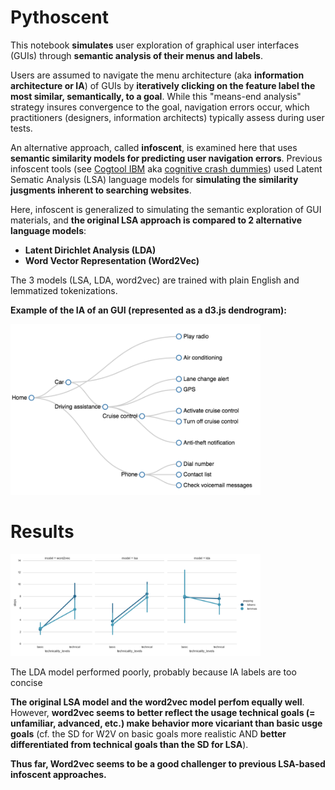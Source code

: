 # Pythoscent

This notebook **simulates** user exploration of graphical user interfaces (GUIs) through **semantic analysis of their menus and labels**. 

Users are assumed to navigate the menu architecture (aka **information architecture or IA**) of GUIs by **iteratively clicking on the feature label the most similar, semantically, to a goal**. While this "means-end analysis" strategy insures convergence to the goal, navigation errors occur, which practitioners (designers, information architects) typically assess during user tests. 

An alternative approach, called **infoscent**, is examined here that uses **semantic similarity models for predicting user navigation errors**. Previous infoscent tools (see [Cogtool IBM](http://researcher.watson.ibm.com/researcher/view_group.php?id=2238) aka [cognitive crash dummies](http://cogtool.com/publications/)) used Latent Sematic Analysis (LSA) language models for **simulating the similarity jusgments inherent to searching websites**.

Here, infoscent is generalized to simulating the semantic exploration of GUI materials, and **the original LSA approach is compared to 2 alternative language models**:
- **Latent Dirichlet Analysis (LDA)**
- **Word Vector Representation (Word2Vec)**

The 3 models (LSA, LDA, word2vec) are trained with plain English and lemmatized tokenizations.


<b> Example of the IA of an GUI (represented as a d3.js dendrogram): </b>

<img src="files/D3_gui3.png" width=400 />

# Results

<img src="files/results_experiment_1.png" width=400 />

The LDA model performed poorly, probably because IA labels are too concise

**The original LSA model and the word2vec model perfom equally well**. However, **word2vec seems to better reflect the usage technical goals (= unfamiliar, advanced, etc.) make behavior more vicariant than basic usge goals** (cf. the SD for W2V on basic goals more realistic AND **better differentiated from technical goals than the SD for LSA**).

**Thus far, Word2vec seems to be a good challenger to previous LSA-based infoscent approaches.**
